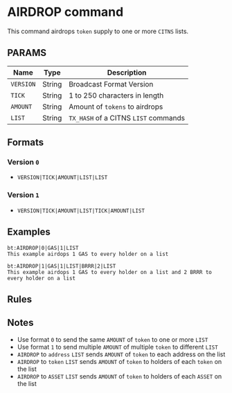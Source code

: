 # AIRDROP command
This command airdrops `token` supply to one or more `CITNS` lists.

## PARAMS
| Name      | Type   | Description                         |
| --------- | ------ | ----------------------------------- |
| `VERSION` | String | Broadcast Format Version            |
| `TICK`    | String | 1 to 250 characters in length       |
| `AMOUNT`  | String | Amount of `tokens` to airdrops      |
| `LIST`    | String | `TX_HASH` of a CITNS `LIST` commands |

## Formats

### Version `0`
- `VERSION|TICK|AMOUNT|LIST|LIST`

### Version `1`
- `VERSION|TICK|AMOUNT|LIST|TICK|AMOUNT|LIST`

## Examples
```
bt:AIRDROP|0|GAS|1|LIST
This example airdops 1 GAS to every holder on a list
```

```
bt:AIRDROP|1|GAS|1|LIST|BRRR|2|LIST
This example airdops 1 GAS to every holder on a list and 2 BRRR to every holder on a list
```

## Rules

## Notes
-  Use format `0` to send the same `AMOUNT`  of `token` to one or more `LIST`
-  Use format `1` to send multiple `AMOUNT` of multiple `token` to different `LIST`
- `AIRDROP` to `address` `LIST` sends `AMOUNT` of `token` to each address on the list
- `AIRDROP` to `token` `LIST` sends `AMOUNT` of `token` to holders of each `token` on the list
- `AIRDROP` to `ASSET` `LIST` sends `AMOUNT` of `token` to holders of each `ASSET` on the list
